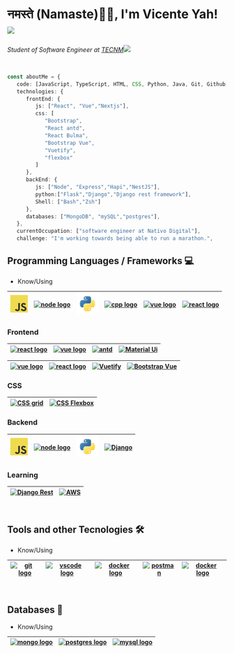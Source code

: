 <h1>नमस्ते (Namaste)🙏🏻, I'm Vicente Yah! <img src="https://media.giphy.com/media/12oufCB0MyZ1Go/giphy.gif" width="50"></h1>
<p><em> Student of Software Engineer at <a href="https://www.itmerida.mx">TECNM</a><img src="https://media.giphy.com/media/WUlplcMpOCEmTGBtBW/giphy.gif" width="30"> 
</em></p>


<br>

```ts
const aboutMe = {
   code: [JavaScript, TypeScript, HTML, CSS, Python, Java, Git, Github,Docker],
   technologies: {
      frontEnd: {
         js: ["React", "Vue","Nextjs"],
         css: [
            "Bootstrap",
            "React antd",
            "React Bulma",
            "Bootstrap Vue",
            "Vuetify",
            "flexbox"
         ]
      },
      backEnd: {
         js: ["Node", "Express","Hapi","NestJS"],
         python:["Flask","Django","Django rest framework"],
         Shell: ["Bash","Zsh"]
      },
      databases: ["MongoDB", "mySQL","postgres"],
   },
   currentOccupation: ["software engineer at Nativo Digital"],
   challenge: "I'm working towards being able to run a marathon.",
```

## Programming Languages / Frameworks :computer:

- Know/Using

| [<img src="https://raw.githubusercontent.com/github/explore/80688e429a7d4ef2fca1e82350fe8e3517d3494d/topics/javascript/javascript.png" alt="js logo" width="40">](https://developer.mozilla.org/en-US/docs/Web/JavaScript)  | [<img src="https://upload.wikimedia.org/wikipedia/commons/thumb/d/d9/Node.js_logo.svg/1280px-Node.js_logo.svg.png" alt="node logo" width="70">](https://nodejs.org/es/) |  [<img src="https://raw.githubusercontent.com/github/explore/80688e429a7d4ef2fca1e82350fe8e3517d3494d/topics/python/python.png" alt="python logo" width="50">](https://www.python.org/) | [<img src="https://upload.wikimedia.org/wikipedia/commons/thumb/1/18/ISO_C%2B%2B_Logo.svg/306px-ISO_C%2B%2B_Logo.svg.png" alt="cpp logo" width="40">](https://isocpp.org/)  | [<img src="https://upload.wikimedia.org/wikipedia/commons/thumb/9/95/Vue.js_Logo_2.svg/555px-Vue.js_Logo_2.svg.png" alt="vue logo" width="40">](https://vuejs.org/) | [<img src="https://upload.wikimedia.org/wikipedia/commons/thumb/4/47/React.svg/1200px-React.svg.png" alt="react logo" width="50">](https://es.reactjs.org/) | 
|---|---|---|---|---|---|


### Frontend
| [<img src="https://upload.wikimedia.org/wikipedia/commons/thumb/4/47/React.svg/1200px-React.svg.png" alt="react logo" width="50">](https://es.reactjs.org/) | [<img src="https://upload.wikimedia.org/wikipedia/commons/4/49/Redux.png" alt="vue logo" width="70">](https://redux.js.org/) | [<img src="https://gw.alipayobjects.com/zos/rmsportal/KDpgvguMpGfqaHPjicRK.svg" alt="antd" width="70">](https://material-ui.com/)|[<img src="https://img.icons8.com/color/452/material-ui.png" alt="Material Ui" width="70">](https://material-ui.com/)
|---|---|---|---|

|[<img src="https://upload.wikimedia.org/wikipedia/commons/thumb/9/95/Vue.js_Logo_2.svg/555px-Vue.js_Logo_2.svg.png" alt="vue logo" width="40">](https://vuejs.org/) | [<img src="https://upload.wikimedia.org/wikipedia/commons/thumb/a/ae/Nuxt_logo.svg/1280px-Nuxt_logo.svg.png" alt="react logo" width="50">](https://nuxtjs.org/) | [<img src="https://logowiki.net/uploads/logo/v/vuetify.svg" alt="Vuetify" width="50">](https://vuetifyjs.com/en/)|[<img src="https://bootstrap-vue.org/_nuxt/icons/icon_512x512.67aef2.png" alt="Bootstrap Vue" width="50">](https://bootstrap-vue.org/?ref=stackshare)
|---|---|---|---|

### CSS
| [<img src="https://static.vaadin.com/directory/user70309/icon/file3460235915593609009_1554052408926logo.png" alt="CSS grid" width="50">](https://developer.mozilla.org/es/docs/Web/CSS/CSS_Grid_Layout)|[<img src="https://res.cloudinary.com/practicaldev/image/fetch/s--Q6Y7nAWs--/c_imagga_scale,f_auto,fl_progressive,h_900,q_auto,w_1600/https://dev-to-uploads.s3.amazonaws.com/i/hahwcwzkrcd3glxt4bxd.jpg" alt="CSS Flexbox" width="50">](https://developer.mozilla.org/es/docs/Web/CSS/CSS_Flexible_Box_Layout/Basic_Concepts_of_Flexbox )
|---|---|


### Backend

| [<img src="https://raw.githubusercontent.com/github/explore/80688e429a7d4ef2fca1e82350fe8e3517d3494d/topics/javascript/javascript.png" alt="js logo" width="40">](https://developer.mozilla.org/en-US/docs/Web/JavaScript)  | [<img src="https://upload.wikimedia.org/wikipedia/commons/thumb/d/d9/Node.js_logo.svg/1280px-Node.js_logo.svg.png" alt="node logo" width="70">](https://nodejs.org/es/) |  [<img src="https://raw.githubusercontent.com/github/explore/80688e429a7d4ef2fca1e82350fe8e3517d3494d/topics/python/python.png" alt="python logo" width="50">](https://www.python.org/) | [<img src="https://upload.wikimedia.org/wikipedia/commons/7/75/Django_logo.svg" alt="Django" width="80">](https://www.djangoproject.com/) 
|---|---|---|---|



### Learning

| [<img src="https://miro.medium.com/max/724/1*mn2h7oJ8yMHBcmsNSbCIbA.png" alt="Django Rest" width="80">](https://www.django-rest-framework.org/) |[<img src="https://upload.wikimedia.org/wikipedia/commons/thumb/9/93/Amazon_Web_Services_Logo.svg/1920px-Amazon_Web_Services_Logo.svg.png" alt="AWS" width="80">](https://aws.amazon.com/es/)
|---|---|



<br>

## Tools and other Tecnologies :hammer_and_wrench:	

- Know/Using

| [<img src="https://raw.githubusercontent.com/Delta456/Delta456/master/img/git.png" alt="git logo" width="40">](https://git-scm.com/) | [<img src="https://raw.githubusercontent.com/Delta456/Delta456/master/img/vscode.png" alt="vscode logo" width="40">](https://code.visualstudio.com/) | [<img src="https://www.docker.com/wp-content/uploads/2022/03/horizontal-logo-monochromatic-white.png" alt="docker logo" width="40">](https://www.docker.com/) |[<img src="https://res.cloudinary.com/postman/image/upload/t_team_logo/v1629869194/team/2893aede23f01bfcbd2319326bc96a6ed0524eba759745ed6d73405a3a8b67a8" alt="postman" width="50">](https://www.postman.com/)|[<img src="https://cdn.worldvectorlogo.com/logos/gitkraken.svg" alt="docker logo" width="50">](https://www.gitkraken.com/)|
|---|---|---|---|---|

<br>

## Databases :floppy_disk:	

- Know/Using

| [<img src="https://i.dlpng.com/static/png/468328_preview.png" alt="mongo logo" width="50">](https://www.mongodb.com/es) |  [<img src="https://upload.wikimedia.org/wikipedia/commons/2/29/Postgresql_elephant.svg" alt="postgres logo" width="60">](https://www.postgresql.org/) | [<img src="https://i0.wp.com/www.elearningworld.org/wp-content/uploads/2019/04/MySQL.svg.png?resize=600%2C400&ssl=1" alt="mysql logo" width="80">](https://www.mysql.com/)  | 
|---|---|---|
